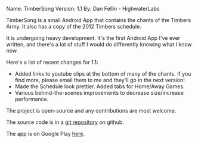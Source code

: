 Name: TimberSong
Version: 1.1
By: Dan Fellin - HighwaterLabs

TimberSong is a small Android App that contains the chants of the Timbers Army. It also has a copy of the 2012 Timbers schedule.

It is undergoing heavy development. It's the first Android App I've ever written, and there's a lot of stuff I would do differently knowing what I know now.

Here's a list of recent changes for 1.1:

+ Added links to youtube clips at the bottom of many of the chants. If you find more, please email them to me and they'll go in the next version!
+ Made the Schedule look prettier. Added tabs for Home/Away Games.
+ Various behind-the-scenes improvements to decrease size/increase performance.

The project is open-source and any contributions are most welcome.

The source code is in a [git repository](http://www.github.com/eupharis/timbersong) on github.

The app is on Google Play [here](https://play.google.com/store/apps/details?id=com.fellin.timbersong).

